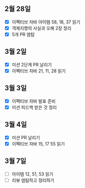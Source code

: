 ## 2월 28일

- [x] 이펙티브 자바 아이템 58, 18, 37 읽기
- [x] 객체지향의 사실과 오해 2장 정리
- [x] 5개 PR 염탐

## 3월 2일

- [x] 미션 2단계 PR 날리기
- [x] 이펙티브 자바 21, 11, 28 읽기

## 3월 3일

- [x] 이펙티브 자바 발표 준비
- [x] 미션 피드백 받은 것 정리

## 3월 4일

- [x] 미션 PR 날리기
- [x] 이펙티브 자바 15, 17 55 읽기

## 3월 7일

- [ ] 아이템 12, 51, 53 읽기
- [ ] 리뷰 염탐하고 정리하기